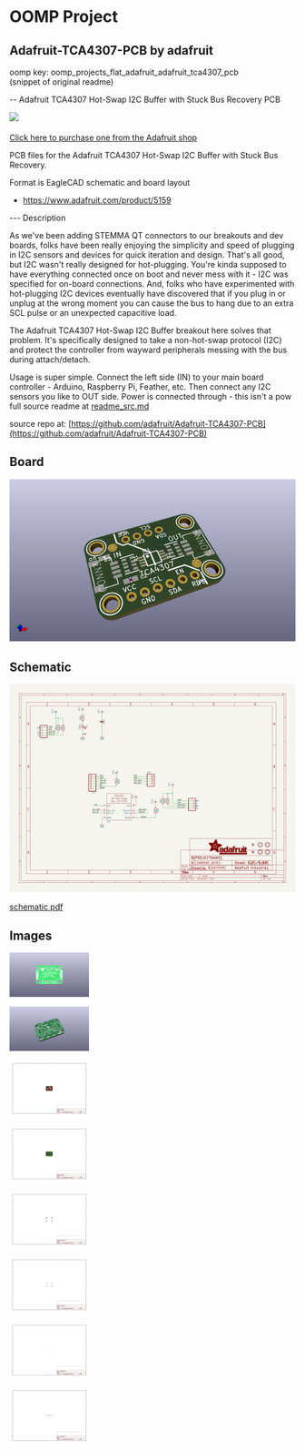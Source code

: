 # OOMP Project  
## Adafruit-TCA4307-PCB  by adafruit  
  
oomp key: oomp_projects_flat_adafruit_adafruit_tca4307_pcb  
(snippet of original readme)  
  
-- Adafruit TCA4307 Hot-Swap I2C Buffer with Stuck Bus Recovery PCB  
  
<a href="http://www.adafruit.com/products/5159"><img src="assets/5159.jpg?raw=true" width="500px"><br/>  
Click here to purchase one from the Adafruit shop</a>  
  
PCB files for the Adafruit TCA4307 Hot-Swap I2C Buffer with Stuck Bus Recovery.   
  
Format is EagleCAD schematic and board layout  
* https://www.adafruit.com/product/5159  
  
--- Description  
  
As we've been adding  STEMMA QT connectors to our breakouts and dev boards, folks have been really enjoying the simplicity and speed of plugging in I2C sensors and devices for quick iteration and design. That's all good, but I2C wasn't really designed for hot-plugging. You're kinda supposed to have everything connected once on boot and never mess with it - I2C was specified for on-board connections. And, folks who have experimented with hot-plugging I2C devices eventually have discovered that if you plug in or unplug at the wrong moment you can cause the bus to hang due to an extra SCL pulse or an unexpected capacitive load.  
  
The Adafruit TCA4307 Hot-Swap I2C Buffer breakout here solves that problem. It's specifically designed to take a non-hot-swap protocol (I2C) and protect the controller from wayward peripherals messing with the bus during attach/detach.  
  
Usage is super simple. Connect the left side (IN) to your main board controller - Arduino, Raspberry Pi, Feather, etc. Then connect any I2C sensors you like to OUT side. Power is connected through - this isn't a pow  
  full source readme at [readme_src.md](readme_src.md)  
  
source repo at: [https://github.com/adafruit/Adafruit-TCA4307-PCB](https://github.com/adafruit/Adafruit-TCA4307-PCB)  
## Board  
  
[![working_3d.png](working_3d_600.png)](working_3d.png)  
## Schematic  
  
[![working_schematic.png](working_schematic_600.png)](working_schematic.png)  
  
[schematic pdf](working_schematic.pdf)  
## Images  
  
[![working_3D_bottom.png](working_3D_bottom_140.png)](working_3D_bottom.png)  
  
[![working_3D_top.png](working_3D_top_140.png)](working_3D_top.png)  
  
[![working_assembly_page_01.png](working_assembly_page_01_140.png)](working_assembly_page_01.png)  
  
[![working_assembly_page_02.png](working_assembly_page_02_140.png)](working_assembly_page_02.png)  
  
[![working_assembly_page_03.png](working_assembly_page_03_140.png)](working_assembly_page_03.png)  
  
[![working_assembly_page_04.png](working_assembly_page_04_140.png)](working_assembly_page_04.png)  
  
[![working_assembly_page_05.png](working_assembly_page_05_140.png)](working_assembly_page_05.png)  
  
[![working_assembly_page_06.png](working_assembly_page_06_140.png)](working_assembly_page_06.png)  
